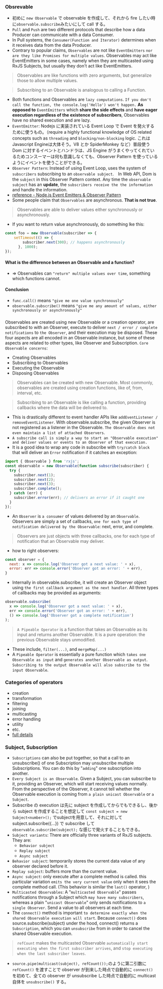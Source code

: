 ### Obsrevable
- 初めに `new Observable` で observable を作成して、それから fire したい時に`observable.subscribe`みたいにして call する。
- `Pull` and `Push` are two different protocols that describe how a data Producer can communicate with a data Consumer.
- In Pull systems, the `Consumer(Function and Iterator)` determines when it receives data from the data Producer. 
- Contrary to popular claims, `Observables` are not like `EventEmitters` `nor are they like Promises for multiple values`. Observables may act like EventEmitters in some cases, namely when they are multicasted using RxJS Subjects, but usually they don't act like EventEmitters.
> Observables are like functions with zero arguments, but generalize those to allow multiple values.

> Subscribing to an Observable is analogous to calling a Function.
- Both functions and Observables are `lazy computations`. `If you don't call the function, the console.log('Hello') won't happen.` **As opposed to** `EventEmitters` which **share the side effects** and **have eager execution regardless of the existence of subscribers**, Observables have no shared execution and are lazy.
- `EventEmitter`: Nodejs に実装されている Event Loop で Event を発火するために使うもの。（require a highly functional knowledge of OS related concepts such as `threading` and `blocking/non-blocking` logic. これはJavascript Engineは大体そう。V8 とか SpiderMonkey など）普段使う Dom に対するイベントとハンドラは、JS Engine がうまくやってくれているためコンスーマーは何も意識しなくても、Observer Pattern を使っているようにイベントを使うことができる。
- `Observer Pattern`: Instead of using Event Loop, uses the system of `subscribers` subscribing to an `observable subject`.　In Web API, Dom is the `subject` in this Observer Pattern context. Any time the `observable subject` has an **update**, the `subscribers receive the the information` and handle the information.
- [reference - Node.js Event Emitters & Observer Pattern](https://medium.com/@brianjleeofcl/what-they-probably-didnt-teach-you-pt-1-node-js-event-emitters-observer-pattern-7dd02b67c061)
- Some people claim that `Observables` are asynchronous. **That is not true**.
> Observables are able to deliver values either synchronously or asynchronously.
- If you want to return value asynchronously, do something lke this:
```javascript
const foo = new Observable(subscriber => {
    setTimeout(() => {
        subscriber.next(300); // happens asynchronously
      }, 1000);
});
```
#### What is the difference between an Observable and a function? 
- => Observables can `"return" multiple values over time`, something which functions cannot.
#### Conclusion
- `func.call()` means `"give me one value synchronously"`
- `observable.subscribe()` means `"give me any amount of values, either synchronously or asynchronously"`
###
Observables are created using new Observable or a creation operator, are subscribed to with an Observer, execute to deliver `next / error / complete notifications` to `the Observer`, and their execution may be disposed. These four aspects are all encoded in an Observable instance, but some of these aspects are related to other types, like Observer and Subscription.
`Core Observable concerns`:
- Creating Observables
- Subscribing to Observables
- Executing the Observable
- Disposing Observables
> Observables can be created with new Observable. Most commonly, observables are created using creation functions, like of, from, interval, etc.

> Subscribing to an Observable is like calling a function, providing callbacks where the data will be delivered to.
- This is drastically different to event handler APIs like `addEventListener / removeEventListener`. With observable.subscribe, the given Observer is not registered as a listener in the Observable. `The Observable does not even maintain a list of attached Observers`.
- `A subscribe call is simply a way to start an "Observable execution" and deliver values or events to an Observer of that execution.`
- It is a good idea to wrap any code in subscribe with `try/catch block` that will deliver an `Error` notification if it catches an exception:
```javascript
import { Observable } from 'rxjs';
const observable = new Observable(function subscribe(subscriber) {
  try {
    subscriber.next(1);
    subscriber.next(2);
    subscriber.next(3);
    subscriber.complete();
  } catch (err) {
    subscriber.error(err); // delivers an error if it caught one
  }
});
```
- An `Observer` is `a consumer` of values delivered by an `Observable`. Observers are simply a set of callbacks, `one for each type of notification delivered by the Observable`: next, error, and complete.
> Observers are just objects with three callbacks, one for each type of notification that an Observable may deliver.
- how to right observers:
```javascript
const observer = {
  next: x => console.log('Observer got a next value: ' + x),
  error: err => console.error('Observer got an error: ' + err),
}
```
- Internally in observable.subscribe, it will create an Observer object using `the first callback argument as the next handler`. All three types of callbacks may be provided as arguments:
```javascript
observable.subscribe(
  x => console.log('Observer got a next value: ' + x),
  err => console.error('Observer got an error: ' + err),
  () => console.log('Observer got a complete notification')
);
```
> `A Pipeable Operator` is a function that takes an Observable as its input and returns another Observable. It is a pure operation: the previous Observable stays unmodified.
- These include, `filter(...)`, and `mergeMap(...)`
- A `Pipeable Operator` is essentially a pure function which `takes one Observable as input` and `generates another Observable as output`. `Subscribing to the output Observable will also subscribe to the input Observable`.
### Categories of operators
- creation
- transformation
- filtering 
- joining
- multicasting 
- error handling 
- utility
- etc.
- [full details](https://rxjs-dev.firebaseapp.com/api)
### Subject, Subscription
- `Subscriptions` can also be put together, so that a call to an unsubscribe() of one Subscription may unsubscribe multiple Subscriptions. You can do this by "`adding`" one subscription into another.
- `Every Subject is an Observable`. Given a Subject, you can subscribe to it, providing an Observer, which will start receiving values normally. From the perspective of the Observer, it cannot tell whether the Observable execution is coming from `a plain unicast Observable` or `a Subject`.
- Subscribe の execution は先に subject を作成してからでもできるし、後から subject を作成することを想定して `const subject = new Subject<number>();` でsubjectを用意して、それに対して subject.subscribe({...}) で subscribe して `observable.subscribe(subject);` な感じで発火することもできる。
- `Subject variants`: There are officially three variants of RxJS subjects. They are:
    - `Behavior subject`
    - `Replay subject`
    - `Async subject`
- `Behavior subject`: temporarily stores the current data value of any observer declared before it.
- `Replay subject`: buffers more than the current value.
- `Async subject`: only execute after a complete method is called. this particular variation `emits the very current value` only when it sees the complete method call. (This behavior is similar the `last()` operator, )
- `Multicasted Observables`: A "`multicasted Observable`" passes notifications through a Subject which `may have many subscribers`, whereas a plain "`unicast Observable`" only sends notifications to `a single Observer`. Send a value to all observers at each time.
- The `connect()` method is important `to determine exactly when the shared Observable execution will start`. Because `connect()` does source.subscribe(subject) under the hood, connect() returns a `Subscription`, which you can `unsubscribe` from in order to cancel the shared Observable execution.
> `refCount` makes the multicasted Observable `automatically start executing when the first subscriber arrives`, and `stop executing when the last subscriber leaves`. 
- `source.pipe(multicast(subject), refCount());`のように第二引数に `refCount()` を渡すことで observer が到来した時点で自動的に `connect()` を初めて、全ての observer が unsubscribe した時点で自動的に multicast 自体を `unsubscribe()` する。